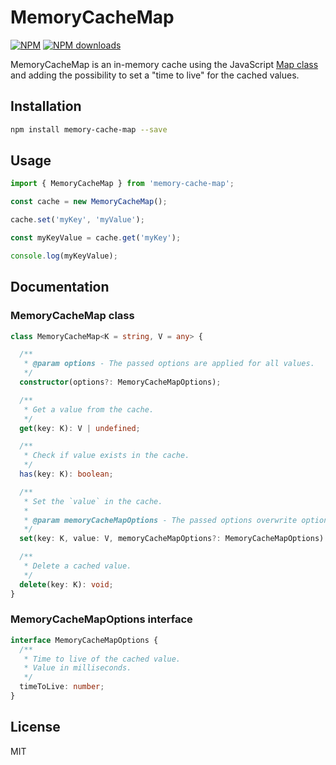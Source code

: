 # MemoryCacheMap

[![NPM](https://img.shields.io/npm/v/memory-cache-map?label=NPM&color=blue)](https://www.npmjs.com/package/memory-cache-map "View this project on NPM.") [![NPM downloads](https://img.shields.io/npm/dt/memory-cache-map?label=NPM%20downloads)](https://www.npmjs.com/package/memory-cache-map "View this project on NPM.")

MemoryCacheMap is an in-memory cache using the JavaScript [Map class](https://developer.mozilla.org/en-US/docs/Web/JavaScript/Reference/Global_Objects/Map) and adding the possibility to set a "time to live" for the cached values.

## Installation
```sh
npm install memory-cache-map --save
```

## Usage
```ts
import { MemoryCacheMap } from 'memory-cache-map';

const cache = new MemoryCacheMap();

cache.set('myKey', 'myValue');

const myKeyValue = cache.get('myKey');

console.log(myKeyValue);
```

## Documentation
### MemoryCacheMap class
```ts
class MemoryCacheMap<K = string, V = any> {

  /**
   * @param options - The passed options are applied for all values.
   */
  constructor(options?: MemoryCacheMapOptions);

  /**
   * Get a value from the cache.
   */
  get(key: K): V | undefined;

  /**
   * Check if value exists in the cache.
   */
  has(key: K): boolean;

  /**
   * Set the `value` in the cache.
   *
   * @param memoryCacheMapOptions - The passed options overwrite options passed through the constructor and are only applied for this `value`.
   */
  set(key: K, value: V, memoryCacheMapOptions?: MemoryCacheMapOptions): void;

  /**
   * Delete a cached value.
   */
  delete(key: K): void;
}
```

### MemoryCacheMapOptions interface
```ts
interface MemoryCacheMapOptions {
  /**
   * Time to live of the cached value.
   * Value in milliseconds.
   */
  timeToLive: number;
}
```


## License
MIT